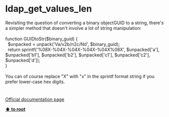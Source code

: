 # ldap_get_values_len




<div class="phpcode"><span class="html">
Revisiting the question of converting a binary objectGUID to a string, there&apos;s a simpler method that doesn&apos;t involve a lot of string manipulation:<br><br>function GUIDtoStr($binary_guid) {<br>&#xA0; $unpacked = unpack(&apos;Va/v2b/n2c/Nd&apos;, $binary_guid);<br>&#xA0; return sprintf(&apos;%08X-%04X-%04X-%04X-%04X%08X&apos;, $unpacked[&apos;a&apos;], $unpacked[&apos;b1&apos;], $unpacked[&apos;b2&apos;], $unpacked[&apos;c1&apos;], $unpacked[&apos;c2&apos;], $unpacked[&apos;d&apos;]);<br>}<br><br>You can of course replace &quot;X&quot; with &quot;x&quot; in the sprintf format string if you prefer lower-case hex digits.</span>
</div>
  

#

[Official documentation page](https://www.php.net/manual/en/function.ldap-get-values-len.php)

**[⬆ to root](/)**